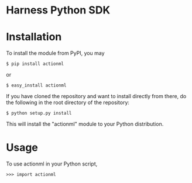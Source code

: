 Harness Python SDK
=======================


Installation
============

To install the module from PyPI, you may

    $ pip install actionml

or

    $ easy_install actionml

If you have cloned the repository and want to install directly from there,
do the following in the root directory of the repository:

    $ python setup.py install

This will install the "actionml" module to your Python distribution.


Usage
=====

To use actionml in your Python script,

    >>> import actionml
